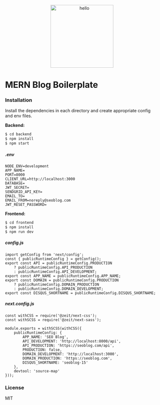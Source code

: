 <p align="center">
  <a href="https://assetsglobal.s3-us-west-1.amazonaws.com/gifs/hello.gif">
    <img alt="hello" src="https://assetsglobal.s3-us-west-1.amazonaws.com/gifs/hello.gif" width="206" />
  </a>
</p>

# MERN Blog Boilerplate

### Installation

Install the dependencies in each directory and create appropriate config and env files.

**Backend:**
```sh
$ cd backend
$ npm install
$ npm start
```

##### .env
    NODE_ENV=development
    APP_NAME=
    PORT=8000
    CLIENT_URL=http://localhost:3000
    DATABASE=
    JWT_SECRET=
    SENDGRID_API_KEY=
    EMAIL_TO=
    EMAIL_FROM=noreply@seoblog.com
    JWT_RESET_PASSWORD=


**Frontend:**
```sh
$ cd frontend
$ npm install
$ npm run dev
```


##### config.js
    import getConfig from 'next/config';
    const { publicRuntimeConfig } = getConfig();
    export const API = publicRuntimeConfig.PRODUCTION
        ? publicRuntimeConfig.API_PRODUCTION
        : publicRuntimeConfig.API_DEVELOPMENT;
    export const APP_NAME = publicRuntimeConfig.APP_NAME;
    export const DOMAIN = publicRuntimeConfig.PRODUCTION
        ? publicRuntimeConfig.DOMAIN_PRODUCTION
        : publicRuntimeConfig.DOMAIN_DEVELOPMENT;
    export const DISQUS_SHORTNAME = publicRuntimeConfig.DISQUS_SHORTNAME;


##### next.config.js
    const withCSS = require('@zeit/next-css');
    const withSCSS = require('@zeit/next-sass');

    module.exports = withSCSS(withCSS({
        publicRuntimeConfig: {
            APP_NAME: 'SEO Blog',
            API_DEVELOPMENT: 'http://localhost:8000/api',
            API_PRODUCTION: 'https://seoblog.com/api',
            PRODUCTION: false,
            DOMAIN_DEVELOPMENT: 'http://localhost:3000',
            DOMAIN_PRODUCTION: 'https://seoblog.com',
            DISQUS_SHORTNAME: 'seoblog-15'
        },
        devtool: 'source-map'
    }));



### License

MIT